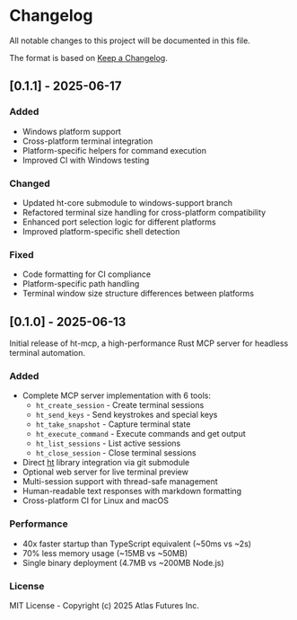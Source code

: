 # Changelog

All notable changes to this project will be documented in this file.

The format is based on [Keep a Changelog](https://keepachangelog.com/en/1.0.0/).

## [0.1.1] - 2025-06-17

### Added
- Windows platform support
- Cross-platform terminal integration
- Platform-specific helpers for command execution
- Improved CI with Windows testing

### Changed
- Updated ht-core submodule to windows-support branch
- Refactored terminal size handling for cross-platform compatibility
- Enhanced port selection logic for different platforms
- Improved platform-specific shell detection

### Fixed
- Code formatting for CI compliance
- Platform-specific path handling
- Terminal window size structure differences between platforms

## [0.1.0] - 2025-06-13

Initial release of ht-mcp, a high-performance Rust MCP server for headless terminal automation.

### Added
- Complete MCP server implementation with 6 tools:
  - `ht_create_session` - Create terminal sessions  
  - `ht_send_keys` - Send keystrokes and special keys
  - `ht_take_snapshot` - Capture terminal state
  - `ht_execute_command` - Execute commands and get output
  - `ht_list_sessions` - List active sessions
  - `ht_close_session` - Close terminal sessions
- Direct [ht](https://github.com/andyk/ht) library integration via git submodule
- Optional web server for live terminal preview
- Multi-session support with thread-safe management
- Human-readable text responses with markdown formatting
- Cross-platform CI for Linux and macOS

### Performance
- 40x faster startup than TypeScript equivalent (~50ms vs ~2s)
- 70% less memory usage (~15MB vs ~50MB)
- Single binary deployment (4.7MB vs ~200MB Node.js)

### License
MIT License - Copyright (c) 2025 Atlas Futures Inc.